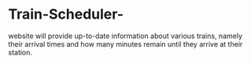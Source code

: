 # Train-Scheduler-
website will provide up-to-date information about various trains, namely their arrival times and how many minutes remain until they arrive at their station.
